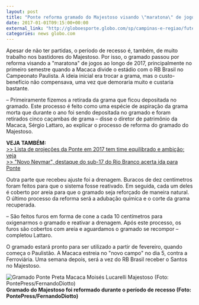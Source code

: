 ```yaml
---
layout: post
title: "Ponte reforma gramado do Majestoso visando \"maratona\" de jogos em 2017"
date: 2017-01-01T09:15:00+00:00
external_link: "http://globoesporte.globo.com/sp/campinas-e-regiao/futebol/times/ponte-preta/noticia/2017/01/ponte-reforma-gramado-do-majestoso-visando-maratona-de-jogos-em-2017.html"
categories: news globo.com
---
```

Apesar de não ter partidas, o período de recesso é, também, de muito trabalho nos bastidores do Majestoso. Por isso, o gramado passou por reforma visando a "maratona" de jogos ao longo de 2017, principalmente no primeiro semestre quando a Macaca divide o estádio com o RB Brasil no Campeonato Paulista.&nbsp;A ideia inicial era trocar a grama, mas o custo-benefício não compensava, uma vez que demoraria muito e custaria bastante.&nbsp;  
  
– Primeiramente fizemos a retirada da grama que ficou depositada no gramado. Este processo é feito como uma espécie de aspiração da grama morta que durante o ano foi sendo depositada no gramado e foram retirados cinco caçambas de grama&nbsp;– disse o diretor de patrimônio da Macaca, Sérgio Lattaro, ao explicar o processo de reforma do gramado do Majestoso.  
  
**VEJA TAMBÉM:**  
[\>\> Lista de projeções da Ponte em 2017 tem time equilibrado e ambição; veja](http://globoesporte.globo.com/sp/campinas-e-regiao/futebol/times/ponte-preta/noticia/2016/12/lista-de-projecoes-da-ponte-em-2017-tem-time-equilibrado-e-ambicao-veja.html)  
[\>\> "Novo Neymar", destaque do sub-17 do Rio Branco acerta ida para Ponte](http://globoesporte.globo.com/sp/campinas-e-regiao/futebol/noticia/2016/12/novo-neymar-destaque-do-sub-17-do-rio-branco-acerta-ida-para-ponte.html)  
  
Outra parte que recebeu ajuste foi a drenagem. Buracos de dez centímetros foram feitos para que o sistema fosse reativado. Em seguida, cada um deles é coberto por areia para que o gramado seja reforçado de maneira natural. O último processo da reforma será a adubação química e o corte da grama recuperada.

– São feitos furos em forma de cone a cada 10 centímetros para oxigenarmos o gramado e reativar a drenagem. Após este processo, os furos são cobertos com areia e aguardamos o gramado se recompor – completou Lattaro.&nbsp;

O gramado estará pronto para ser utilizado a partir de fevereiro, quando começa o Paulistão. A Macaca estreia no "novo campo" no dia 5, contra a Ferroviária. Uma semana depois, será a vez do RB Brasil receber o Santos no Majestoso.

 ![Gramado Ponte Preta Macaca Moisés Lucarelli Majestoso (Foto: PontePress/FernandoDiotto)](http://s2.glbimg.com/f1ckwwlfvosDT-QNZqI32fCeGFo=/5x0:1102x620/690x390/s.glbimg.com/es/ge/f/original/2016/12/28/gramado01.jpg "Gramado Ponte Preta Macaca Moisés Lucarelli Majestoso (Foto: PontePress/FernandoDiotto)")**Gramado do Majestoso foi reformado durante o período de recesso (Foto: PontePress/FernandoDiotto)**

